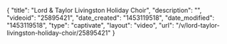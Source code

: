 {
    "title": "Lord & Taylor Livingston Holiday Choir",
    "description": "",
    "videoid": "25895421",
    "date_created": "1453119518",
    "date_modified": "1453119518",
    "type": "captivate",
    "layout": "video",
    "url": "\/v\/lord-taylor-livingston-holiday-choir\/25895421"
}